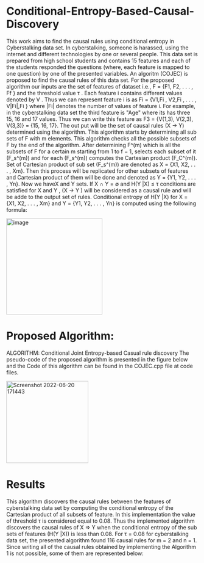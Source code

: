 # Conditional-Entropy-Based-Causal-Discovery
This work aims to find the causal rules using conditional entropy in Cyberstalking data set. In cyberstalking, someone is harassed, using the internet and different technologies by one or several people. This data set is prepared from high school students and contains 15 features and each of the students responded the questions (where, each feature is mapped to one question) by one of the presented variables. An algoritm (COJEC) is proposed to find the causal rules of this data set. For the proposed algorithm our inputs are the set of features of dataset i.e., F = {F1, F2, . . . , Ff } and the threshold value τ . Each feature i  contains different values denoted by V . Thus we can represent feature i is as Fi = {V1,Fi , V2,Fi , . . . , V|Fi|,Fi } where |Fi| denotes the number of values of feature i. For example, in the cyberstalking data set the third feature is "Age" where its has three 15, 16 and 17 values. Thus we can write this feature as F3 = {V(1,3), V(2,3), V(3,3)} = {15, 16, 17}. The out put will be the set of causal rules (X → Y) determined using the algorithm. This algorithm starts by determining all sub sets of F with m elements. This algorithm checks all the possible subsets of F by the end of the algorithm. After determining F^(m) which is all the subsets of F for a certain m starting from 1 to f − 1, selects each subset of it (F_s^(m)) and for each (F_s^(m)) computes the Cartesian product (F_C^(m)). Set of Cartesian product of sub set (F_s^(m)) are denoted as X = {X1, X2, . . . , Xm}. Then this process will be replicated for other subsets of features and Cartesian product of them will be done and denoted as Y = {Y1, Y2, . . . , Yn}. Now we haveX and Y sets. If X ∩ Y = ∅ and H(Y |X) ≤ τ  conditions are satisfied for X and Y ,  (X → Y ) will be considered as a causal rule  and will be adde to the output set of rules. Conditional entropy of H(Y |X) for X = {X1, X2, . . . , Xm} and Y = {Y1, Y2, . . . , Yn} is computed using the following formula:

<img width="252" alt="image" src="https://user-images.githubusercontent.com/87864575/174624362-3329cb2a-4254-447e-83a6-188fdd1495b9.png">


# Proposed  Algorithm:
ALGORITHM:  Conditional Joint Entropy-based Casual rule discovery
The pseudo-code of the proposed algorithm is presented in the figure below and the Code of this algorithm can be found in the COJEC.cpp file at code files.





<img width="215" alt="Screenshot 2022-06-20 171443" src="https://user-images.githubusercontent.com/87864575/174623196-d18297f9-0865-4d58-9feb-389a9b509024.png">

# Results
This algorithm discovers the causal rules between the features of cyberstalking data set by computing the conditional entropy of the Cartesian product of all subsets of feature. In this implementation the value of threshold τ is considered equal to 0.08. Thus the implemented algorithm discovers the causal rules of X => Y when the conditional entropy of the sub sets of features (H(Y |X)) is less than 0.08. For τ = 0.08 for cyberstalking data set, the presented algorithm found 116 causal rules for m = 2 and n = 1. Since writing all of the causal rules obtained by implementing the Algorithm 1 is not possible, some of them are represented below:
